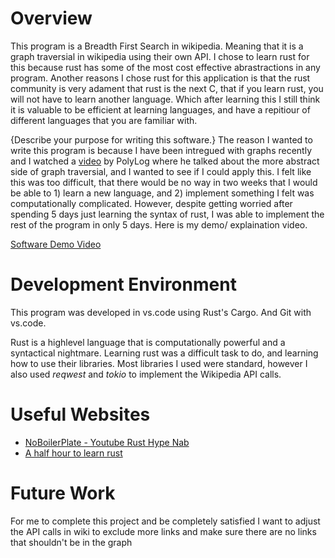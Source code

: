 # Overview

This program is a Breadth First Search in wikipedia. Meaning that it is a graph traversial in wikipedia using their own API. 
I chose to learn rust for this because rust has some of the most cost effective abrastractions in any program.
Another reasons I chose rust for this application is that the rust community is very adament that rust is the next C,
that if you learn rust, you will not have to learn another language. Which after learning this I still think it is valuable to be 
efficient at learning languages, and have a repitiour of different languages that you are familiar with. 

{Describe your purpose for writing this software.}
The reason I wanted to write this program is because I have been intregued with graphs recently and I watched a [video](https://www.youtube.com/watch?v=wL3uWO-KLUE) by PolyLog
where he talked about the more abstract side of graph traversial, and I wanted to see if I could apply this. I felt like this was too difficult, 
that there would be no way in two weeks that I would be able to 1) learn a new language, and 2) implement something I felt was computationally complicated.
However, despite getting worried after spending 5 days just learning the syntax of rust, I was able to implement the rest of the program in only 5 days. Here is my demo/ explaination video. 

[Software Demo Video](https://youtu.be/jwj315Q_qKs?si=0_YjS8Ki4Esg6ZL4)

# Development Environment

This program was developed in vs.code using Rust's Cargo. And Git with vs.code. 

Rust is a highlevel language that is computationally powerful and a syntactical nightmare. 
Learning rust was a difficult task to do, and learning how to use their libraries. Most libraries I used were standard, however I also used _reqwest_ and _tokio_ to implement the Wikipedia API calls. 

# Useful Websites
- [NoBoilerPlate - Youtube Rust Hype Nab]([http://url.link.goes.here](https://www.youtube.com/c/NoBoilerplate))
- [A half hour to learn rust]([http://url.link.goes.here](https://fasterthanli.me/articles/a-half-hour-to-learn-rust))

# Future Work

For me to complete this project and be completely satisfied I want to adjust the API calls in wiki to exclude more links and make sure there are no links that shouldn't be in the graph
